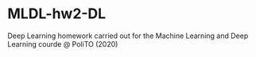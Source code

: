 # MLDL-hw2-DL
Deep Learning homework carried out for the Machine Learning and Deep Learning courde @ PoliTO (2020)
